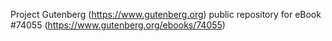 Project Gutenberg (https://www.gutenberg.org) public repository for
eBook #74055 (https://www.gutenberg.org/ebooks/74055)
